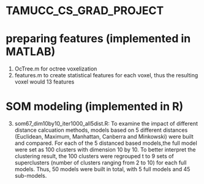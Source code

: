# TAMUCC_CS_GRAD_PROJECT

# preparing features (implemented in MATLAB)
1. OcTree.m for octree voxelization <br />
2. features.m to create statistical features for each voxel, thus the resulting voxel would 13 features


# SOM modeling (implemented in R)
3. som67_dim10by10_iter1000_all5dist.R:
To examine the impact of different distance calcuation methods, models based on 5 different distances (Euclidean, Maximum, Manhattan, Canberra and Minkowski) were built and compared. For each of the 5 distanced based models,the full model were set as 100 clusters with dimension 10 by 10. To better interpret the clustering result, the 100 clusters were regrouped t to 9 sets of superclusters (number of clusters ranging from 2 to 10) for each full models. Thus, 50 models were built in total, with 5 full models and 45 sub-models. 

